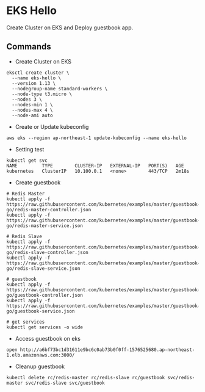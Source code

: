 # EKS Hello

Create Cluster on EKS and Deploy guestbook app.

## Commands

* Create Cluster on EKS

```
eksctl create cluster \
  --name eks-hello \
  --version 1.13 \
  --nodegroup-name standard-workers \
  --node-type t3.micro \
  --nodes 3 \
  --nodes-min 1 \
  --nodes-max 4 \
  --node-ami auto
```

* Create or Update kubeconfig

```
aws eks --region ap-northeast-1 update-kubeconfig --name eks-hello 
```

* Setting test

```
kubectl get svc
NAME         TYPE        CLUSTER-IP   EXTERNAL-IP   PORT(S)   AGE
kubernetes   ClusterIP   10.100.0.1   <none>        443/TCP   2m18s
```

* Create guestbook

```
# Redis Master
kubectl apply -f https://raw.githubusercontent.com/kubernetes/examples/master/guestbook-go/redis-master-controller.json
kubectl apply -f https://raw.githubusercontent.com/kubernetes/examples/master/guestbook-go/redis-master-service.json

# Redis Slave
kubectl apply -f https://raw.githubusercontent.com/kubernetes/examples/master/guestbook-go/redis-slave-controller.json
kubectl apply -f https://raw.githubusercontent.com/kubernetes/examples/master/guestbook-go/redis-slave-service.json

# guestbook
kubectl apply -f https://raw.githubusercontent.com/kubernetes/examples/master/guestbook-go/guestbook-controller.json
kubectl apply -f https://raw.githubusercontent.com/kubernetes/examples/master/guestbook-go/guestbook-service.json

# get services
kubectl get services -o wide
```

* Access guestbook on eks

```
open http://a6bf73bc1d31611e9bc6c0ab73b0f0ff-1576525680.ap-northeast-1.elb.amazonaws.com:3000/
```

* Cleanup guestbook

```
kubectl delete rc/redis-master rc/redis-slave rc/guestbook svc/redis-master svc/redis-slave svc/guestbook
```
